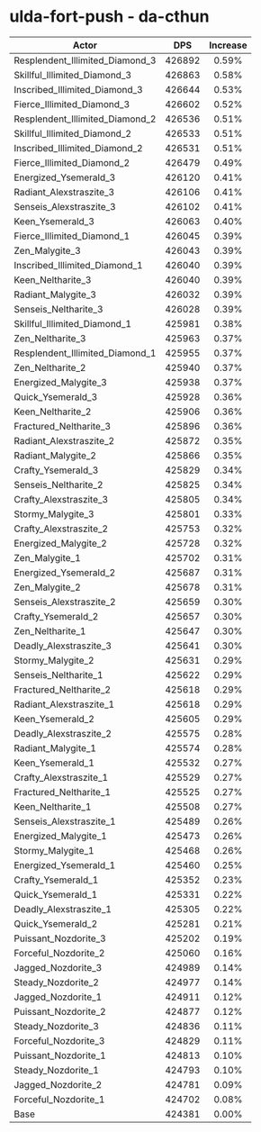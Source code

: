 # ulda-fort-push - da-cthun
| Actor | DPS | Increase |
|---|:---:|:---:|
|Resplendent_Illimited_Diamond_3|426892|0.59%|
|Skillful_Illimited_Diamond_3|426863|0.58%|
|Inscribed_Illimited_Diamond_3|426644|0.53%|
|Fierce_Illimited_Diamond_3|426602|0.52%|
|Resplendent_Illimited_Diamond_2|426536|0.51%|
|Skillful_Illimited_Diamond_2|426533|0.51%|
|Inscribed_Illimited_Diamond_2|426531|0.51%|
|Fierce_Illimited_Diamond_2|426479|0.49%|
|Energized_Ysemerald_3|426120|0.41%|
|Radiant_Alexstraszite_3|426106|0.41%|
|Senseis_Alexstraszite_3|426102|0.41%|
|Keen_Ysemerald_3|426063|0.40%|
|Fierce_Illimited_Diamond_1|426045|0.39%|
|Zen_Malygite_3|426043|0.39%|
|Inscribed_Illimited_Diamond_1|426040|0.39%|
|Keen_Neltharite_3|426040|0.39%|
|Radiant_Malygite_3|426032|0.39%|
|Senseis_Neltharite_3|426028|0.39%|
|Skillful_Illimited_Diamond_1|425981|0.38%|
|Zen_Neltharite_3|425963|0.37%|
|Resplendent_Illimited_Diamond_1|425955|0.37%|
|Zen_Neltharite_2|425940|0.37%|
|Energized_Malygite_3|425938|0.37%|
|Quick_Ysemerald_3|425928|0.36%|
|Keen_Neltharite_2|425906|0.36%|
|Fractured_Neltharite_3|425896|0.36%|
|Radiant_Alexstraszite_2|425872|0.35%|
|Radiant_Malygite_2|425866|0.35%|
|Crafty_Ysemerald_3|425829|0.34%|
|Senseis_Neltharite_2|425825|0.34%|
|Crafty_Alexstraszite_3|425805|0.34%|
|Stormy_Malygite_3|425801|0.33%|
|Crafty_Alexstraszite_2|425753|0.32%|
|Energized_Malygite_2|425728|0.32%|
|Zen_Malygite_1|425702|0.31%|
|Energized_Ysemerald_2|425687|0.31%|
|Zen_Malygite_2|425678|0.31%|
|Senseis_Alexstraszite_2|425659|0.30%|
|Crafty_Ysemerald_2|425657|0.30%|
|Zen_Neltharite_1|425647|0.30%|
|Deadly_Alexstraszite_3|425641|0.30%|
|Stormy_Malygite_2|425631|0.29%|
|Senseis_Neltharite_1|425622|0.29%|
|Fractured_Neltharite_2|425618|0.29%|
|Radiant_Alexstraszite_1|425618|0.29%|
|Keen_Ysemerald_2|425605|0.29%|
|Deadly_Alexstraszite_2|425575|0.28%|
|Radiant_Malygite_1|425574|0.28%|
|Keen_Ysemerald_1|425532|0.27%|
|Crafty_Alexstraszite_1|425529|0.27%|
|Fractured_Neltharite_1|425525|0.27%|
|Keen_Neltharite_1|425508|0.27%|
|Senseis_Alexstraszite_1|425489|0.26%|
|Energized_Malygite_1|425473|0.26%|
|Stormy_Malygite_1|425468|0.26%|
|Energized_Ysemerald_1|425460|0.25%|
|Crafty_Ysemerald_1|425352|0.23%|
|Quick_Ysemerald_1|425331|0.22%|
|Deadly_Alexstraszite_1|425305|0.22%|
|Quick_Ysemerald_2|425281|0.21%|
|Puissant_Nozdorite_3|425202|0.19%|
|Forceful_Nozdorite_2|425060|0.16%|
|Jagged_Nozdorite_3|424989|0.14%|
|Steady_Nozdorite_2|424977|0.14%|
|Jagged_Nozdorite_1|424911|0.12%|
|Puissant_Nozdorite_2|424877|0.12%|
|Steady_Nozdorite_3|424836|0.11%|
|Forceful_Nozdorite_3|424829|0.11%|
|Puissant_Nozdorite_1|424813|0.10%|
|Steady_Nozdorite_1|424793|0.10%|
|Jagged_Nozdorite_2|424781|0.09%|
|Forceful_Nozdorite_1|424702|0.08%|
|Base|424381|0.00%|
